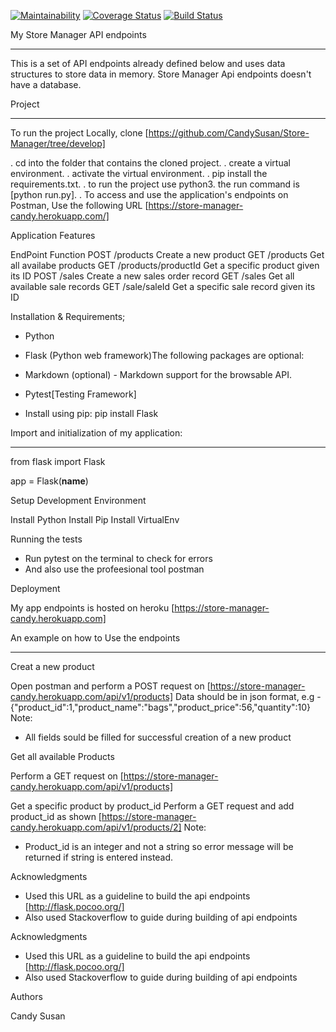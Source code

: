 [![Maintainability](https://api.codeclimate.com/v1/badges/481c31379b0b3a8b90df/maintainability)](https://codeclimate.com/github/CandySusan/Store-Manager/maintainability)
[![Coverage Status](https://coveralls.io/repos/github/CandySusan/Store-Manager/badge.svg?branch=master)](https://coveralls.io/github/CandySusan/Store-Manager?branch=master)
[![Build Status](https://travis-ci.org/CandySusan/Store-Manager.svg?branch=develop)](https://travis-ci.org/CandySusan/Store-Manager)

My Store Manager API endpoints
**************************************************
This is a set of API endpoints already defined below and uses data structures to store data in memory.
Store Manager Api endpoints doesn't have a database.

Project
********************************************************
To run the project Locally, clone [https://github.com/CandySusan/Store-Manager/tree/develop]

. cd into the folder that contains the cloned project.
. create a virtual environment.
. activate the virtual environment.
. pip install the requirements.txt.
. to run the project use python3. the run command is [python run.py].
. To access and use the application's endpoints on Postman, Use the following URL [https://store-manager-candy.herokuapp.com/]

Application Features

EndPoint	Function
POST /products	Create a new product
GET /products	Get all availabe products
GET /products/productId	Get a specific product given its ID
POST /sales	Create a new sales order record
GET /sales	Get all available sale records
GET /sale/saleId	Get a specific sale record given its ID

Installation & Requirements;

- Python

- Flask (Python web framework)The following packages are optional:

- Markdown (optional) - Markdown support for the browsable API. 

- Pytest[Testing Framework]

- Install using pip: pip install Flask 

Import and initialization of my application:
*********************************************

from flask import Flask

app = Flask(__name__)

Setup Development Environment 

Install Python
Install Pip
Install VirtualEnv

Running the tests

- Run pytest on the terminal to check for errors
- And also use the profeesional tool postman

Deployment

My app endpoints is hosted on heroku [https://store-manager-candy.herokuapp.com]

An example on how to Use the endpoints

******************************************************************
Creat a new product

Open postman and perform a POST request on [https://store-manager-candy.herokuapp.com/api/v1/products]
Data should be in json format, e.g -{"product_id":1,"product_name":"bags","product_price":56,"quantity":10}  
Note:
- All fields sould be filled for successful creation of a new product

Get all available Products

Perform a GET request on [https://store-manager-candy.herokuapp.com/api/v1/products]

Get a specific product by product_id
Perform a GET request and add product_id as shown [https://store-manager-candy.herokuapp.com/api/v1/products/2]
Note:
- Product_id is an integer and not a string so error message will be returned if string is entered instead.

Acknowledgments

- Used this URL as a guideline to build the api endpoints [http://flask.pocoo.org/]
- Also used Stackoverflow to guide during building of api endpoints

Acknowledgments

- Used this URL as a guideline to build the api endpoints [http://flask.pocoo.org/]
- Also used Stackoverflow to guide during building of api endpoints


Authors

Candy Susan

